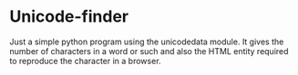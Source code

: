 # Unicode-finder
Just a simple python program using the unicodedata module. 
It gives the number of characters in a word or such and also the HTML entity required to reproduce the character in a browser.
